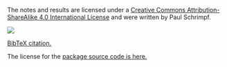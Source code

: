 The notes and results are licensed under a [Creative Commons Attribution-ShareAlike
4.0 International
License](http://creativecommons.org/licenses/by-sa/4.0/) and were written by Paul Schrimpf.

[![](https://i.creativecommons.org/l/by-sa/4.0/88x31.png)](http://creativecommons.org/licenses/by-sa/4.0/)


[BibTeX citation.](https://github.com/schrimpf/CovidRt.jl/blob/master/CITATION.bib)


The license for the [package source code is here.](https://github.com/schrimpf/CovidRt.jl/blob/master/LICENSE)
